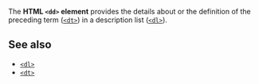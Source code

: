 <!-- <short-description> -->
The **HTML `<dd>` element** provides the details about or the
definition of the preceding term
([`<dt>`](/en-US/docs/Web/HTML/Element/dt))
in a description list
([`<dl>`](/en-US/docs/Web/HTML/Element/dl)).
<!-- </short-description> -->

<!-- <overview> -->
<!-- </overview> -->

<!-- <usage-notes> -->
<!-- </usage-notes> -->

<!-- <see-also> -->
See also
--------

-   [`<dl>`](/en-US/docs/Web/HTML/Element/dl)
-   [`<dt>`](/en-US/docs/Web/HTML/Element/dt)
<!-- </see-also> -->
